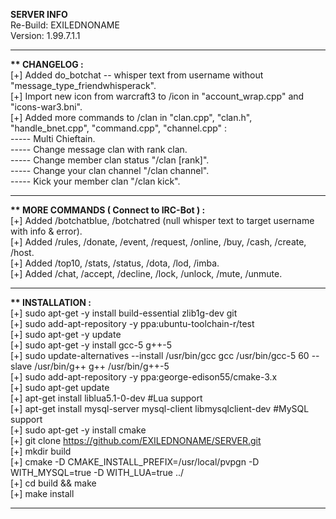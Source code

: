 <b> SERVER INFO </b> <br/>
Re-Build: EXILEDNONAME <br/>
Version: 1.99.7.1.1 <br/>
<hr>

<b> ** CHANGELOG : </b><br/>
[+] Added do_botchat -- whisper text from username without "message_type_friendwhisperack". <br/>
[+] Import new icon from warcraft3 to /icon in "account_wrap.cpp" and "icons-war3.bni". <br/>
[+] Added more commands to /clan in "clan.cpp", "clan.h", "handle_bnet.cpp", "command.cpp", "channel.cpp" : <br/>
----- Multi Chieftain. <br/>
----- Change message clan with rank clan. <br/>
----- Change member clan status "/clan [rank]". <br/>
----- Change your clan channel "/clan channel". <br/>
----- Kick your member clan "/clan kick". <br/>
<hr>

<b> ** MORE COMMANDS ( Connect to IRC-Bot ) : </b><br/>
[+] Added /botchatblue, /botchatred (null whisper text to target username with info & error). <br/>
[+] Added /rules, /donate, /event, /request, /online, /buy, /cash, /create, /host. <br/>
[+] Added /top10, /stats, /status, /dota, /lod, /imba. <br/>
[+] Added /chat, /accept, /decline, /lock, /unlock, /mute, /unmute. <br/>
<hr>

<b> ** INSTALLATION : </b><br/>
[+] sudo apt-get -y install build-essential zlib1g-dev git <br/>
[+] sudo add-apt-repository -y ppa:ubuntu-toolchain-r/test <br/>
[+] sudo apt-get -y update <br/>
[+] sudo apt-get -y install gcc-5 g++-5 <br/>
[+] sudo update-alternatives --install /usr/bin/gcc gcc /usr/bin/gcc-5 60 --slave /usr/bin/g++ g++ /usr/bin/g++-5 <br/>
[+] sudo add-apt-repository -y ppa:george-edison55/cmake-3.x <br/>
[+] sudo apt-get update <br/>
[+] apt-get install liblua5.1-0-dev #Lua support <br/>
[+] apt-get install mysql-server mysql-client libmysqlclient-dev #MySQL support <br/>
[+] sudo apt-get -y install cmake <br/>
[+] git clone https://github.com/EXILEDNONAME/SERVER.git <br/>
[+] mkdir build <br/>
[+] cmake -D CMAKE_INSTALL_PREFIX=/usr/local/pvpgn -D WITH_MYSQL=true -D WITH_LUA=true ../ <br/>
[+] cd build && make <br/>
[+] make install <br/>
<hr>
